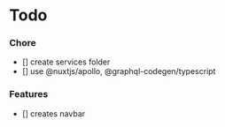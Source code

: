 # Todo

### Chore
- [] create services folder
- [] use @nuxtjs/apollo, @graphql-codegen/typescript

### Features
- [] creates navbar